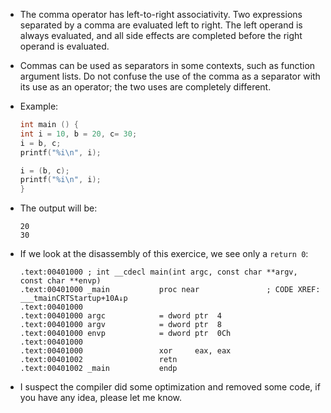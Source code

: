 - The comma operator has left-to-right associativity. Two expressions separated by a comma are evaluated left to right. The left operand is always evaluated, and all side effects are completed before the right operand is evaluated.
- Commas can be used as separators in some contexts, such as function argument lists. Do not confuse the use of the comma as a separator with its use as an operator; the two uses are completely different.
- Example:

  ```c
  int main () {
  int i = 10, b = 20, c= 30;
  i = b, c;
  printf("%i\n", i);

  i = (b, c);
  printf("%i\n", i);
  }
  ```

- The output will be:
  ```
  20
  30
  ```
- If we look at the disassembly of this exercice, we see only a `return 0`:
  ```assembly
  .text:00401000 ; int __cdecl main(int argc, const char **argv, const char **envp)
  .text:00401000 _main           proc near               ; CODE XREF: ___tmainCRTStartup+10A↓p
  .text:00401000
  .text:00401000 argc            = dword ptr  4
  .text:00401000 argv            = dword ptr  8
  .text:00401000 envp            = dword ptr  0Ch
  .text:00401000
  .text:00401000                 xor     eax, eax
  .text:00401002                 retn
  .text:00401002 _main           endp
  ```
- I suspect the compiler did some optimization and removed some code, if you have any idea, please let me know.
